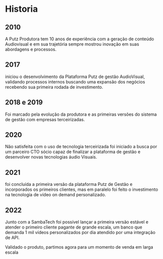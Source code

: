 # Historia

## 2010
A Putz Produtora tem 10 anos de experiência com a geração de conteúdo Audiovisual e em sua trajetória sempre mostrou inovação em suas abordagens e processos.

## 2017
iniciou o desenvolvimento da Plataforma Putz de gestão AudioVisual, validando processos internos buscando uma expansão dos negócios recebendo sua primeira rodada de investimento.

## 2018 e 2019
Foi marcado pela evolução da produtora e as primeiras versões do sistema de gestão com empresas terceirizadas.

## 2020
Não satisfeita com o uso de tecnologia terceirizada foi iniciado a busca por um parceiro CTO sócio capaz de finalizar a plataforma de gestão e desenvolver novas tecnologias áudio Visuais.

## 2021
foi concluída a primeira versão da plataforma Putz de Gestão e incorporados os primeiros clientes, mas em paralelo foi feito o investimento na tecnologia de vídeo on demand personalizado.

## 2022
Junto com a SambaTech foi possível lançar a primeira versão estável e atender o primeiro cliente pagante de grande escala, um banco que demanda 1 mil vídeos personalizados por dia atendido por uma integração de API.

Validado o produto, partimos agora para um momento de venda em larga escala
